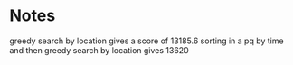 # Notes

greedy search by location gives a score of 13185.6
sorting in a pq by time and then greedy search by location gives 13620